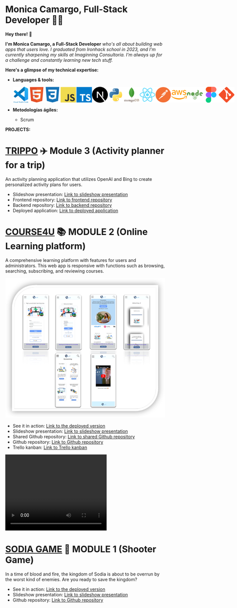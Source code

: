 # Monica Camargo, Full-Stack Developer 👩‍💻

**Hey there!** 👋

**I'm Monica Camargo, a Full-Stack Developer** *who's all about building web apps that users love.*
*I graduated from Ironhack school in 2023, and I'm currently sharpening my skills at Imaginning Consultoría.* 
*I'm always up for a challenge and constantly learning new tech stuff.*

**Here's a glimpse of my technical expertise:**

* **Languages & tools:**
    <div style="display:flex;">
        <img src="https://github.com/devicons/devicon/blob/master/icons/vscode/vscode-original-wordmark.svg" alt="VSCode" style="width: 50px; height: 50px;">
        <img src="https://github.com/devicons/devicon/blob/master/icons/html5/html5-original.svg" alt="HTML5" style="width: 50px; height: 50px;">
        <img src="https://github.com/devicons/devicon/blob/master/icons/css3/css3-plain.svg" alt="CSS3" style="width: 50px; height: 50px;">
        <img src="https://github.com/devicons/devicon/blob/master/icons/javascript/javascript-original.svg" alt="JavaScript" style="width: 50px; height: 50px;">
        <img src="https://github.com/devicons/devicon/blob/master/icons/typescript/typescript-plain.svg" alt="TypeScript" style="width: 50px; height: 50px;">
        <img src="https://github.com/devicons/devicon/blob/master/icons/nextjs/nextjs-plain.svg" alt="NextJS" style="width: 50px; height: 50px;">
        <img src="https://github.com/devicons/devicon/blob/master/icons/python/python-original.svg" alt="Python" style="width: 50px; height: 50px;">
        <img src="https://github.com/devicons/devicon/blob/master/icons/mongodb/mongodb-original-wordmark.svg" alt="MongoDB" style="width: 50px; height: 50px;">
        <img src="https://github.com/devicons/devicon/blob/master/icons/react/react-original.svg" alt="ReactJS" style="width: 50px; height: 50px;">
        <img src="https://github.com/devicons/devicon/blob/master/icons/postman/postman-original.svg" alt="Postman" style="width: 50px; height: 50px;">
        <img src="https://github.com/devicons/devicon/blob/master/icons/amazonwebservices/amazonwebservices-plain-wordmark.svg" alt="AWS" style="width: 50px; height: 50px;">
        <img src="https://github.com/devicons/devicon/blob/master/icons/nodejs/nodejs-plain-wordmark.svg" alt="NodeJS" style="width: 50px; height: 50px;">
        <img src="https://github.com/devicons/devicon/blob/master/icons/figma/figma-original.svg" alt="Figma" style="width: 50px; height: 50px;">
        <img src="https://github.com/devicons/devicon/blob/master/icons/git/git-plain.svg" alt="GIT" style="width: 50px; height: 50px;">
    </div>


* **Metodologías ágiles:**
    * Scrum

**PROJECTS:**

 # **[TRIPPO](https://trippo.netlify.app/)** ✈️ Module 3 (Activity planner for a trip) 

  An activity planning application that utilizes OpenAI and Bing to create personalized activity plans for users.

* Slideshow presentation: [Link to slideshow presentation](https://onedrive.live.com/edit?id=CBC38F1FF54CB749!884&resid=CBC38F1FF54CB749!884&ithint=file%2cpptx&authkey=!AERv76-BhDQRi48&wdo=2&cid=cbc38f1ff54cb749)
* Frontend repository: [Link to frontend repository](https://github.com/MoniCamargo37/TRIPPO_frontend)
* Backend repository: [Link to backend repository](https://github.com/MoniCamargo37/TRIPPO_backend)
* Deployed application: [Link to deployed application](https://trippo.netlify.app/)


# **[COURSE4U](https://course4uu.fly.dev/courses)** 📚 MODULE 2 (Online Learning platform)

A comprehensive learning platform with features for users and administrators. This web app is responsive with functions such as browsing, searching, subscribing, and reviewing courses.

<img src="./src/course4uscreenshot.png">

 * See it in action: [Link to the deployed version](https://course4uu.fly.dev/courses)
 * Slideshow presentation: [Link to slideshow presentation](https://onedrive.live.com/edit?id=CBC38F1FF54CB749!867&resid=CBC38F1FF54CB749!867&ithint=file%2cpptx&authkey=!AJZx3r-j4ND4kqs&wdo=2&cid=cbc38f1ff54cb749)
 * Shared Github repository: [Link to shared Github repository](https://github.com/Module-2-Project-COURSE4U/COURSE4U)
 * Github repository: [Link to Github repository](https://github.com/MoniCamargo37/PROYECT_2_COURSE4U)
 * Trello kanban: [Link to Trello kanban](https://github.com/orgs/Module-2-Project-COURSE4U/projects/1/views/1?layout=board)

<video width="320" height="240" controls>
  <source src="https://drive.google.com/file/d/1PUL52iAZ14HLwP0WF__n42_-N-OxJwcg/view?usp=sharing" type="video/mp4">
  Your browser does not support the video tag.
</video>


# **[SODIA GAME](https://github.com/MoniCamargo37/SODIA_Shooter-Game)** 🔫 MODULE 1 (Shooter Game)

In a time of blood and fire, the kingdom of Sodia is about to be overrun by the worst kind of enemies.
Are you ready to save the kingdom?

* See it in action: [Link to the deployed version](https://monicamargo37.github.io/SODIA_Shooter-Game/)
* Slideshow presentation: [Link to slideshow presentation](https://docs.google.com/presentation/d/17o8pfU952duM68wNuS3tq6jQ3p9ZCGPL/edit#slide=id.p1)
* Github repository: [Link to Github repository](https://github.com/MoniCamargo37/SODIA_Shooter-Game?tab=readme-ov-file)
  





